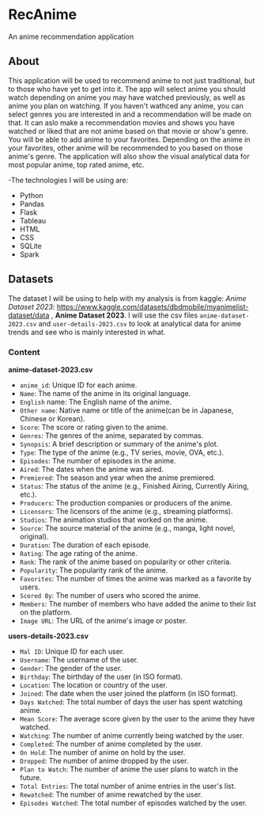 # RecAnime
An anime recommendation application

## About

This application will be used to recommend anime to not just traditional, but to those who have yet to get into it. The app will select
anime you should watch depending on anime you may have watched previously, as well as anime you plan on watching.
If you haven't wathced any anime, you can select genres you are interested in and a recommendation will be made on that. It can aslo make a recommendation
movies and shows you have watched or liked that are not anime based on that movie or show's genre. You will be able to add anime to your favorites.
Depending on the anime in your favorites, other anime will be recommended to you based on those anime's genre. The application will also show the
visual analytical data for most popular anime, top rated anime, etc.

-The technologies I will be using are:
  - Python
  - Pandas
  - Flask
  - Tableau
  - HTML
  - CSS
  - SQLite
  - Spark


## Datasets

The dataset I will be using to help with my analysis is from kaggle: *Anime Dataset 2023*: https://www.kaggle.com/datasets/dbdmobile/myanimelist-dataset/data , **Anime Dataset 2023**.
I will use the csv files `anime-dataset-2023.csv` and `user-details-2023.csv` to look
at analytical data for anime trends and see who is mainly interested in what.

### Content

**anime-dataset-2023.csv**

- `anime_id`: Unique ID for each anime.
- `Name`: The name of the anime in its original language.
- `English` name: The English name of the anime.
- `Other name`: Native name or title of the anime(can be in Japanese, Chinese or Korean).
- `Score`: The score or rating given to the anime.
- `Genres`: The genres of the anime, separated by commas.
- `Synopsis`: A brief description or summary of the anime's plot.
- `Type`: The type of the anime (e.g., TV series, movie, OVA, etc.).
- `Episodes`: The number of episodes in the anime.
- `Aired`: The dates when the anime was aired.
- `Premiered`: The season and year when the anime premiered.
- `Status`: The status of the anime (e.g., Finished Airing, Currently Airing, etc.).
- `Producers`: The production companies or producers of the anime.
- `Licensors`: The licensors of the anime (e.g., streaming platforms).
- `Studios`: The animation studios that worked on the anime.
- `Source`: The source material of the anime (e.g., manga, light novel, original).
- `Duration`: The duration of each episode.
- `Rating`: The age rating of the anime.
- `Rank`: The rank of the anime based on popularity or other criteria.
- `Popularity`: The popularity rank of the anime.
- `Favorites`: The number of times the anime was marked as a favorite by users.
- `Scored By`: The number of users who scored the anime.
- `Members`: The number of members who have added the anime to their list on the platform.
- `Image URL`: The URL of the anime's image or poster.


**users-details-2023.csv**

- `Mal ID`: Unique ID for each user.
- `Username`: The username of the user.
- `Gender`: The gender of the user.
- `Birthday`: The birthday of the user (in ISO format).
- `Location`: The location or country of the user.
- `Joined`: The date when the user joined the platform (in ISO format).
- `Days Watched`: The total number of days the user has spent watching anime.
- `Mean Score`: The average score given by the user to the anime they have watched.
- `Watching`: The number of anime currently being watched by the user.
- `Completed`: The number of anime completed by the user.
- `On Hold`: The number of anime on hold by the user.
- `Dropped`: The number of anime dropped by the user.
- `Plan to Watch`: The number of anime the user plans to watch in the future.
- `Total Entries`: The total number of anime entries in the user's list.
- `Rewatched`: The number of anime rewatched by the user.
- `Episodes Watched`: The total number of episodes watched by the user.
